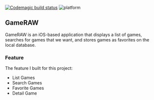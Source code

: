 [![Codemagic build status](https://api.codemagic.io/apps/650567c0e80b9b749cf26878/ios-build-test/status_badge.svg)](https://codemagic.io/apps/650567c0e80b9b749cf26878/ios-build-test/latest_build) ![platform](https://img.shields.io/badge/platform-iOS-orange?style=flat-square)

## GameRAW
GameRAW is an iOS-based application that displays a list of games, searches for games that we want, and stores games as favorites on the local database.

### Feature
The feature I built for this project:
- List Games
- Search Games
- Favorite Games
- Detail Game
